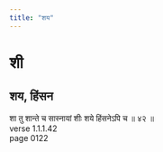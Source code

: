 ```yaml
---
title: "शय"
---
```


# शी
## शय, हिंसन
शा तु शान्ते च सास्नायां शीः शये हिंसनेऽपि च ॥ ४२ ॥<BR>verse 1.1.1.42<BR>page 0122

